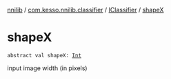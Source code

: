 [nnilib](../../index.md) / [com.kesso.nnilib.classifier](../index.md) / [IClassifier](index.md) / [shapeX](./shape-x.md)

# shapeX

`abstract val shapeX: `[`Int`](https://kotlinlang.org/api/latest/jvm/stdlib/kotlin/-int/index.html)

input image width (in pixels)

